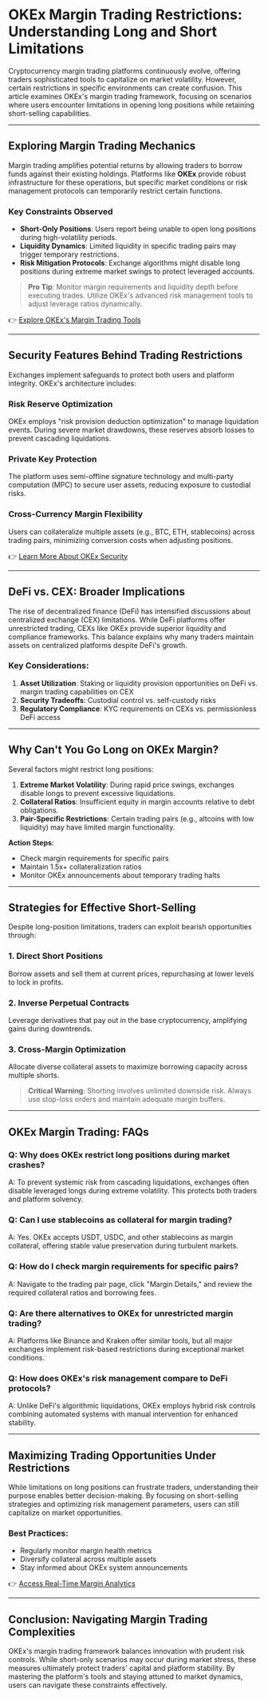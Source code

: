 # OKEx Margin Trading Restrictions: Understanding Long and Short Limitations  

Cryptocurrency margin trading platforms continuously evolve, offering traders sophisticated tools to capitalize on market volatility. However, certain restrictions in specific environments can create confusion. This article examines OKEx's margin trading framework, focusing on scenarios where users encounter limitations in opening long positions while retaining short-selling capabilities.  

---

## Exploring Margin Trading Mechanics  

Margin trading amplifies potential returns by allowing traders to borrow funds against their existing holdings. Platforms like **OKEx** provide robust infrastructure for these operations, but specific market conditions or risk management protocols can temporarily restrict certain functions.  

### Key Constraints Observed  
- **Short-Only Positions**: Users report being unable to open long positions during high-volatility periods.  
- **Liquidity Dynamics**: Limited liquidity in specific trading pairs may trigger temporary restrictions.  
- **Risk Mitigation Protocols**: Exchange algorithms might disable long positions during extreme market swings to protect leveraged accounts.  

> **Pro Tip**: Monitor margin requirements and liquidity depth before executing trades. Utilize OKEx's advanced risk management tools to adjust leverage ratios dynamically.  

👉 [Explore OKEx's Margin Trading Tools](https://bit.ly/okx-bonus)  

---

## Security Features Behind Trading Restrictions  

Exchanges implement safeguards to protect both users and platform integrity. OKEx's architecture includes:  

### Risk Reserve Optimization  
OKEx employs "risk provision deduction optimization" to manage liquidation events. During severe market drawdowns, these reserves absorb losses to prevent cascading liquidations.  

### Private Key Protection  
The platform uses semi-offline signature technology and multi-party computation (MPC) to secure user assets, reducing exposure to custodial risks.  

### Cross-Currency Margin Flexibility  
Users can collateralize multiple assets (e.g., BTC, ETH, stablecoins) across trading pairs, minimizing conversion costs when adjusting positions.  

👉 [Learn More About OKEx Security](https://bit.ly/okx-bonus)  

---

## DeFi vs. CEX: Broader Implications  

The rise of decentralized finance (DeFi) has intensified discussions about centralized exchange (CEX) limitations. While DeFi platforms offer unrestricted trading, CEXs like OKEx provide superior liquidity and compliance frameworks. This balance explains why many traders maintain assets on centralized platforms despite DeFi's growth.  

### Key Considerations:  
1. **Asset Utilization**: Staking or liquidity provision opportunities on DeFi vs. margin trading capabilities on CEX  
2. **Security Tradeoffs**: Custodial control vs. self-custody risks  
3. **Regulatory Compliance**: KYC requirements on CEXs vs. permissionless DeFi access  

---

## Why Can't You Go Long on OKEx Margin?  

Several factors might restrict long positions:  

1. **Extreme Market Volatility**: During rapid price swings, exchanges disable longs to prevent excessive liquidations.  
2. **Collateral Ratios**: Insufficient equity in margin accounts relative to debt obligations.  
3. **Pair-Specific Restrictions**: Certain trading pairs (e.g., altcoins with low liquidity) may have limited margin functionality.  

**Action Steps**:  
- Check margin requirements for specific pairs  
- Maintain 1.5x+ collateralization ratios  
- Monitor OKEx announcements about temporary trading halts  

---

## Strategies for Effective Short-Selling  

Despite long-position limitations, traders can exploit bearish opportunities through:  

### 1. Direct Short Positions  
Borrow assets and sell them at current prices, repurchasing at lower levels to lock in profits.  

### 2. Inverse Perpetual Contracts  
Leverage derivatives that pay out in the base cryptocurrency, amplifying gains during downtrends.  

### 3. Cross-Margin Optimization  
Allocate diverse collateral assets to maximize borrowing capacity across multiple shorts.  

> **Critical Warning**: Shorting involves unlimited downside risk. Always use stop-loss orders and maintain adequate margin buffers.  

---

## OKEx Margin Trading: FAQs  

### Q: Why does OKEx restrict long positions during market crashes?  
A: To prevent systemic risk from cascading liquidations, exchanges often disable leveraged longs during extreme volatility. This protects both traders and platform solvency.  

### Q: Can I use stablecoins as collateral for margin trading?  
A: Yes. OKEx accepts USDT, USDC, and other stablecoins as margin collateral, offering stable value preservation during turbulent markets.  

### Q: How do I check margin requirements for specific pairs?  
A: Navigate to the trading pair page, click "Margin Details," and review the required collateral ratios and borrowing fees.  

### Q: Are there alternatives to OKEx for unrestricted margin trading?  
A: Platforms like Binance and Kraken offer similar tools, but all major exchanges implement risk-based restrictions during exceptional market conditions.  

### Q: How does OKEx's risk management compare to DeFi protocols?  
A: Unlike DeFi's algorithmic liquidations, OKEx employs hybrid risk controls combining automated systems with manual intervention for enhanced stability.  

---

## Maximizing Trading Opportunities Under Restrictions  

While limitations on long positions can frustrate traders, understanding their purpose enables better decision-making. By focusing on short-selling strategies and optimizing risk management parameters, users can still capitalize on market opportunities.  

### Best Practices:  
- Regularly monitor margin health metrics  
- Diversify collateral across multiple assets  
- Stay informed about OKEx system announcements  

👉 [Access Real-Time Margin Analytics](https://bit.ly/okx-bonus)  

---

## Conclusion: Navigating Margin Trading Complexities  

OKEx's margin trading framework balances innovation with prudent risk controls. While short-only scenarios may occur during market stress, these measures ultimately protect traders' capital and platform stability. By mastering the platform's tools and staying attuned to market dynamics, users can navigate these constraints effectively.  
